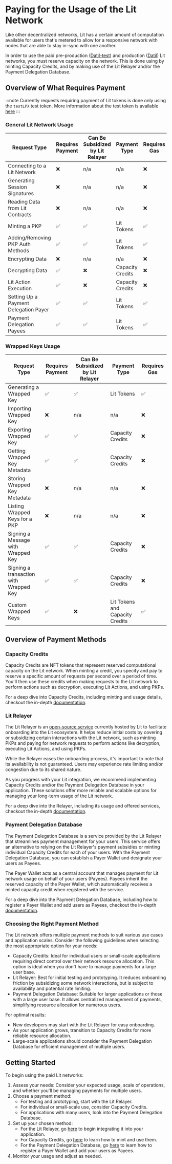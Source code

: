 # Paying for the Usage of the Lit Network

Like other decentralized networks, Lit has a certain amount of computation available for users that's metered to allow for a responsive network with nodes that are able to stay in-sync with one another.

In order to use the paid pre-production ([Datil-test](../connecting-to-a-lit-network/testnets#datil-test)) and production ([Datil](../connecting-to-a-lit-network/mainnets#datil)) Lit networks, you must reserve capacity on the network. This is done using by minting Capacity Credits, and by making use of the Lit Relayer and/or the Payment Delegation Database.

## Overview of What Requires Payment

:::note
Currently requests requiring payment of Lit tokens is done only using the  `testLPX` test token. More information about the test token is available [here](../connecting-to-a-lit-network/lit-blockchains/chronicle-yellowstone.md#tstlpx-test-token)
:::

### General Lit Network Usage

| Request Type                          | Requires Payment | Can Be Subsidized by Lit Relayer | Payment Type     | Requires Gas |
|---------------------------------------|------------------|----------------------------------|------------------|--------------|
| Connecting to a Lit Network           | ❌                | n/a                              | n/a              | ❌            |
| Generating Session Signatures         | ❌                | n/a                              | n/a              | ❌            |
| Reading Data from Lit Contracts       | ❌                | n/a                              | n/a              | ❌            |
| Minting a PKP                         | ✅                | ✅                                | Lit Tokens       | ✅            |
| Adding/Removing PKP Auth Methods      | ✅                | ✅                                | Lit Tokens       | ✅            |
| Encrypting Data                       | ❌                | n/a                              | n/a              | ❌            |
| Decrypting Data                       | ✅                | ❌                                | Capacity Credits | ❌            |
| Lit Action Execution                  | ✅                | ❌                                | Capacity Credits | ❌            |
| Setting Up a Payment Delegation Payer | ✅                | ✅                                | Lit Tokens       | ✅            |
| Payment Delegation Payees             | ✅                | ✅                                | Lit Tokens       | ✅            |

### Wrapped Keys Usage

| Request Type                           | Requires Payment | Can Be Subsidized by Lit Relayer | Payment Type                    | Requires Gas |
|----------------------------------------|------------------|----------------------------------|---------------------------------|--------------|
| Generating a Wrapped Key               | ✅                | ✅                                | Lit Tokens                      | ✅            |
| Importing Wrapped Key                  | ❌                | n/a                              | n/a                             | ❌            |
| Exporting Wrapped Key                  | ✅                | ✅                                | Capacity Credits                | ❌            |
| Getting Wrapped Key Metadata           | ✅                | ✅                                | Capacity Credits                | ❌            |
| Storing Wrapped Key Metadata           | ❌                | n/a                              | n/a                             | ❌            |
| Listing Wrapped Keys for a PKP         | ❌                | n/a                              | n/a                             | ❌            |
| Signing a Message with Wrapped Key     | ✅                | ✅                                | Capacity Credits                | ❌            |
| Signing a transaction with Wrapped Key | ✅                | ✅                                | Capacity Credits                | ❌            |
| Custom Wrapped Keys                    | ✅                | ❌                                | Lit Tokens and Capacity Credits | ✅            |


## Overview of Payment Methods

### Capacity Credits

Capacity Credits are NFT tokens that represent reserved computational capacity on the Lit network. When minting a credit, you specify and pay to reserve a specific amount of requests per second over a period of time. You'll then use these credits when making requests to the Lit network to perform actions such as decryption, executing Lit Actions, and using PKPs.

For a deep dive into Capacity Credits, including minting and usage details, checkout the in-depth [documentation](./capacity-credit-intro.md).

### Lit Relayer

The Lit Relayer is an [open-source service](https://github.com/LIT-Protocol/relay-server) currently hosted by Lit to facilitate onboarding into the Lit ecosystem. It helps reduce initial costs by covering or subsidizing certain interactions with the Lit network, such as minting PKPs and paying for network requests to perform actions like decryption, executing Lit Actions, and using PKPs.

While the Relayer eases the onboarding process, it's important to note that its availability is not guaranteed. Users may experience rate limiting and/or congestion due to its shared nature.

As you progress with your Lit integration, we recommend implementing Capacity Credits and/or the Payment Delegation Database in your application. These solutions offer more reliable and scalable options for managing your long-term usage of the Lit network.

For a deep dive into the Relayer, including its usage and offered services, checkout the in-depth [documentation](./lit-relayer.md).

### Payment Delegation Database

The Payment Delegation Database is a service provided by the Lit Relayer that streamlines payment management for your users. This service offers an alternative to relying on the Lit Relayer's payment subsidies or minting individual Capacity Credits for each of your users. With the Payment Delegation Database, you can establish a Payer Wallet and designate your users as Payees.

The Payer Wallet acts as a central account that manages payment for Lit network usage on behalf of your users (Payees). Payees inherit the reserved capacity of the Payer Wallet, which automatically receives a minted capacity credit when registered with the service.

For a deep dive into the Payment Delegation Database, including how to register a Payer Wallet and add users as Payees, checkout the in-depth [documentation](./payment-delegation-db.md).

### Choosing the Right Payment Method

The Lit network offers multiple payment methods to suit various use cases and application scales. Consider the following guidelines when selecting the most appropriate option for your needs:

- Capacity Credits: Ideal for individual users or small-scale applications requiring direct control over their network resource allocation. This option is ideal when you don't have to manage payments for a large user base.
- Lit Relayer: Best for initial testing and prototyping. It reduces onboarding friction by subsidizing some network interactions, but is subject to availability and potential rate limiting.
- Payment Delegation Database: Suitable for larger applications or those with a large user base. It allows centralized management of payments, simplifying resource allocation for numerous users.

For optimal results:

- New developers may start with the Lit Relayer for easy onboarding.
- As your application grows, transition to Capacity Credits for more reliable resource allocation.
- Large-scale applications should consider the Payment Delegation Database for efficient management of multiple users.

## Getting Started

To begin using the paid Lit networks:

1. Assess your needs: Consider your expected usage, scale of operations, and whether you'll be managing payments for multiple users.
2. Choose a payment method:
    - For testing and prototyping, start with the Lit Relayer.
    - For individual or small-scale use, consider Capacity Credits.
    - For applications with many users, look into the Payment Delegation Database.
3. Set up your chosen method:
    - For the Lit Relayer, go [here](./lit-relayer.md) to begin integrating it into your application.
    - For Capacity Credits, go [here](./capacity-credit-intro.md) to learn how to mint and use them.
    - For the Payment Delegation Database, go [here](./payment-delegation-db.md) to learn how to register a Payer Wallet and add your users as Payees.
4. Monitor your usage and adjust as needed.
